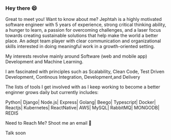 ### Hey there 😄

<!--
**jephtah/Jephtah** is a ✨ _special_ ✨ repository because its `README.md` (this file) appears on your GitHub profile.

Here are some ideas to get you started:

- 🔭 I’m currently working on ...
- 🌱 I’m currently learning ...
- 👯 I’m looking to collaborate on ...
- 🤔 I’m looking for help with ...
- 💬 Ask me about ...
- 📫 How to reach me: ...
- 😄 Pronouns: ...
- ⚡ Fun fact: ...
-->

Great to meet you! Want to know about me? Jephtah is a highly motivated software engineer with 5 years of experience, strong critical thinking ability, a hunger to learn, a passion for overcoming challenges, and a laser focus towards creating sustainable solutions that help make the world a better place. An adept team player with clear communication and organizational skills interested in doing meaningful work in a growth-oriented setting.

My interests revolve mainly around Software (web and mobile app) Development and Machine Learning.

I am fascinated with principles such as Scalability, Clean Code, Test Driven Development, Continous Integration, Development,and Delivery

The lists of tools I get involved with as I keep working to become a better enginner grows daily but currently includes:

Python| Django| Node.js| Express| Golang| Beego| Typescript| Docker| Reactjs| Kubernetes| ReactNative| AWS| MySQL| RabbitMQ| MONGODB| REDIS

Need to Reach Me? Shoot me an email 📩

Talk soon
